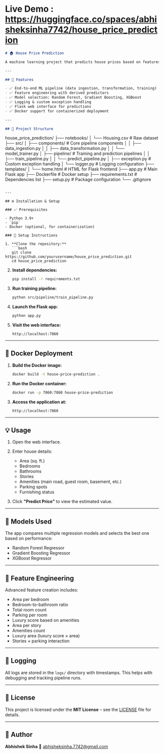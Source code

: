 
# Live Demo : https://huggingface.co/spaces/abhisheksinha7742/house_price_prediction

```markdown
# 🏠 House Price Prediction

A machine learning project that predicts house prices based on features such as area, number of bedrooms, bathrooms, stories, amenities, and more. This project includes a complete pipeline from data ingestion to model deployment with a Flask web interface.

---

## 🚀 Features

- ✅ End-to-end ML pipeline (data ingestion, transformation, training)
- ✅ Feature engineering with derived predictors
- ✅ Model selection: Random Forest, Gradient Boosting, XGBoost
- ✅ Logging & custom exception handling
- ✅ Flask web interface for predictions
- ✅ Docker support for containerized deployment

---

## 📁 Project Structure

```

house\_price\_prediction/
├── notebooks/
│   └── Housing.csv            # Raw dataset
├── src/
│   ├── components/            # Core pipeline components
│   │   ├── data\_ingestion.py
│   │   ├── data\_transformation.py
│   │   └── model\_trainer.py
│   ├── pipeline/              # Training and prediction pipelines
│   │   ├── train\_pipeline.py
│   │   └── predict\_pipeline.py
│   ├── exception.py           # Custom exception handling
│   └── logger.py              # Logging configuration
├── templates/
│   └── home.html              # HTML for Flask frontend
├── app.py                     # Main Flask app
├── Dockerfile                 # Docker setup
├── requirements.txt           # Dependencies list
├── setup.py                   # Package configuration
└── .gitignore

````

---

## ⚙️ Installation & Setup

### ✅ Prerequisites

- Python 3.9+
- `pip`
- Docker (optional, for containerization)

### 🔧 Setup Instructions

1. **Clone the repository:**
   ```bash
   git clone https://github.com/yourusername/house_price_prediction.git
   cd house_price_prediction
````

2. **Install dependencies:**

   ```bash
   pip install -r requirements.txt
   ```

3. **Run training pipeline:**

   ```bash
   python src/pipeline/train_pipeline.py
   ```

4. **Launch the Flask app:**

   ```bash
   python app.py
   ```

5. **Visit the web interface:**

   ```
   http://localhost:7860
   ```

---

## 🐳 Docker Deployment

1. **Build the Docker image:**

   ```bash
   docker build -t house-price-prediction .
   ```

2. **Run the Docker container:**

   ```bash
   docker run -p 7860:7860 house-price-prediction
   ```

3. **Access the application at:**

   ```
   http://localhost:7860
   ```

---

## 💡 Usage

1. Open the web interface.
2. Enter house details:

   * Area (sq. ft.)
   * Bedrooms
   * Bathrooms
   * Stories
   * Amenities (main road, guest room, basement, etc.)
   * Parking spots
   * Furnishing status
3. Click **"Predict Price"** to view the estimated value.

---

## 🤖 Models Used

The app compares multiple regression models and selects the best one based on performance:

* Random Forest Regressor
* Gradient Boosting Regressor
* XGBoost Regressor

---

## 🧪 Feature Engineering

Advanced feature creation includes:

* Area per bedroom
* Bedroom-to-bathroom ratio
* Total room count
* Parking per room
* Luxury score based on amenities
* Area per story
* Amenities count
* Luxury area (luxury score × area)
* Stories × parking interaction

---

## 📝 Logging

All logs are stored in the `logs/` directory with timestamps. This helps with debugging and tracking pipeline runs.

---

## 🪪 License

This project is licensed under the **MIT License** – see the [LICENSE](LICENSE) file for details.

---

## 👤 Author

**Abhishek Sinha**
📧 [abhisheksinha.7742@gmail.com](mailto:abhisheksinha.7742@gmail.com)

```


